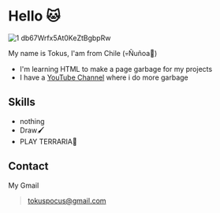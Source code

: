 # Hello 🐱

![1 db67Wrfx5At0KeZtBgbpRw]([https://user-images.githubusercontent.com/95270852/236334414-1b92ba0f-1465-4768-bff3-c436a793e18b.png](https://raw.githubusercontent.com/TokusOP/TokusOP/main/popu.png))

My name is Tokus, I'am from Chile (💀Ñuñoa🎣)

* I'm learning HTML to make a page garbage for my projects
* I have a [YouTube Channel](https://www.youtube.com/channel/UCCpJ2ir7usS9movbgN3t0fA) where i do more garbage

## Skills

* nothing
* Draw🖌
* PLAY TERRARIA🌳

## Contact

My Gmail
> tokuspocus@gmail.com


